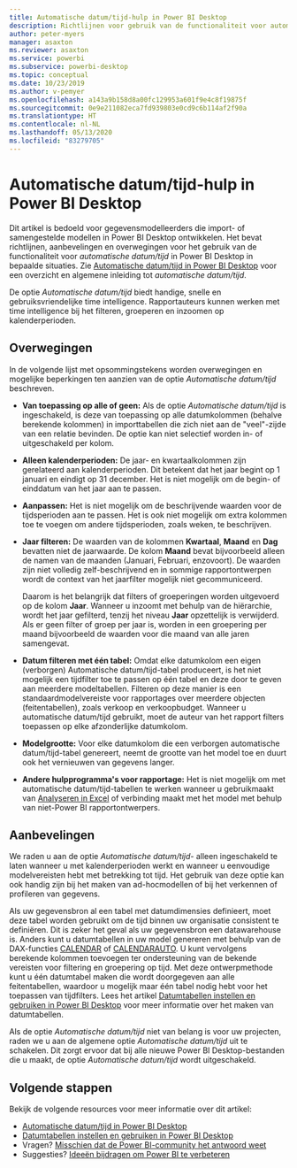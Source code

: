 ```yaml
---
title: Automatische datum/tijd-hulp in Power BI Desktop
description: Richtlijnen voor gebruik van de functionaliteit voor automatische datum/tijd in Power BI Desktop.
author: peter-myers
manager: asaxton
ms.reviewer: asaxton
ms.service: powerbi
ms.subservice: powerbi-desktop
ms.topic: conceptual
ms.date: 10/23/2019
ms.author: v-pemyer
ms.openlocfilehash: a143a9b158d8a00fc129953a601f9e4c8f19875f
ms.sourcegitcommit: 0e9e211082eca7fd939803e0cd9c6b114af2f90a
ms.translationtype: HT
ms.contentlocale: nl-NL
ms.lasthandoff: 05/13/2020
ms.locfileid: "83279705"
---
```

# <a name="auto-datetime-guidance-in-power-bi-desktop"></a>Automatische datum/tijd-hulp in Power BI Desktop

Dit artikel is bedoeld voor gegevensmodelleerders die import- of samengestelde modellen in Power BI Desktop ontwikkelen. Het bevat richtlijnen, aanbevelingen en overwegingen voor het gebruik van de functionaliteit voor _automatische datum/tijd_ in Power BI Desktop in bepaalde situaties. Zie [Automatische datum/tijd in Power BI Desktop](../transform-model/desktop-auto-date-time.md) voor een overzicht en algemene inleiding tot _automatische datum/tijd_.

De optie _Automatische datum/tijd_ biedt handige, snelle en gebruiksvriendelijke time intelligence. Rapportauteurs kunnen werken met time intelligence bij het filteren, groeperen en inzoomen op kalenderperioden.

## <a name="considerations"></a>Overwegingen

In de volgende lijst met opsommingstekens worden overwegingen en mogelijke beperkingen ten aanzien van de optie _Automatische datum/tijd_ beschreven.

- **Van toepassing op alle of geen:** Als de optie _Automatische datum/tijd_ is ingeschakeld, is deze van toepassing op alle datumkolommen (behalve berekende kolommen) in importtabellen die zich niet aan de &quot;veel&quot;-zijde van een relatie bevinden. De optie kan niet selectief worden in- of uitgeschakeld per kolom.
- **Alleen kalenderperioden:** De jaar- en kwartaalkolommen zijn gerelateerd aan kalenderperioden. Dit betekent dat het jaar begint op 1 januari en eindigt op 31 december. Het is niet mogelijk om de begin- of einddatum van het jaar aan te passen.
- **Aanpassen:** Het is niet mogelijk om de beschrijvende waarden voor de tijdsperioden aan te passen. Het is ook niet mogelijk om extra kolommen toe te voegen om andere tijdsperioden, zoals weken, te beschrijven.
- **Jaar filteren:** De waarden van de kolommen **Kwartaal**, **Maand** en **Dag** bevatten niet de jaarwaarde. De kolom **Maand** bevat bijvoorbeeld alleen de namen van de maanden (Januari, Februari, enzovoort). De waarden zijn niet volledig zelf-beschrijvend en in sommige rapportontwerpen wordt de context van het jaarfilter mogelijk niet gecommuniceerd.

    Daarom is het belangrijk dat filters of groeperingen worden uitgevoerd op de kolom **Jaar**. Wanneer u inzoomt met behulp van de hiërarchie, wordt het jaar gefilterd, tenzij het niveau **Jaar** opzettelijk is verwijderd. Als er geen filter of groep per jaar is, worden in een groepering per maand bijvoorbeeld de waarden voor die maand van alle jaren samengevat.
- **Datum filteren met één tabel:** Omdat elke datumkolom een eigen (verborgen) Automatische datum/tijd-tabel produceert, is het niet mogelijk een tijdfilter toe te passen op één tabel en deze door te geven aan meerdere modeltabellen. Filteren op deze manier is een standaardmodelvereiste voor rapportages over meerdere objecten (feitentabellen), zoals verkoop en verkoopbudget. Wanneer u automatische datum/tijd gebruikt, moet de auteur van het rapport filters toepassen op elke afzonderlijke datumkolom.
- **Modelgrootte:** Voor elke datumkolom die een verborgen automatische datum/tijd-tabel genereert, neemt de grootte van het model toe en duurt ook het vernieuwen van gegevens langer.
- **Andere hulpprogramma's voor rapportage:** Het is niet mogelijk om met automatische datum/tijd-tabellen te werken wanneer u gebruikmaakt van [Analyseren in Excel](../collaborate-share/service-analyze-in-excel.md) of verbinding maakt met het model met behulp van niet-Power BI rapportontwerpers.

## <a name="recommendations"></a>Aanbevelingen

We raden u aan de optie _Automatische datum/tijd-_ alleen ingeschakeld te laten wanneer u met kalenderperioden werkt en wanneer u eenvoudige modelvereisten hebt met betrekking tot tijd. Het gebruik van deze optie kan ook handig zijn bij het maken van ad-hocmodellen of bij het verkennen of profileren van gegevens.

Als uw gegevensbron al een tabel met datumdimensies definieert, moet deze tabel worden gebruikt om de tijd binnen uw organisatie consistent te definiëren. Dit is zeker het geval als uw gegevensbron een datawarehouse is. Anders kunt u datumtabellen in uw model genereren met behulp van de DAX-functies [CALENDAR](/dax/calendar-function-dax) of [CALENDARAUTO](/dax/calendarauto-function-dax). U kunt vervolgens berekende kolommen toevoegen ter ondersteuning van de bekende vereisten voor filtering en groepering op tijd. Met deze ontwerpmethode kunt u één datumtabel maken die wordt doorgegeven aan alle feitentabellen, waardoor u mogelijk maar één tabel nodig hebt voor het toepassen van tijdfilters. Lees het artikel [Datumtabellen instellen en gebruiken in Power BI Desktop](../transform-model/desktop-date-tables.md) voor meer informatie over het maken van datumtabellen.

Als de optie _Automatische datum/tijd_ niet van belang is voor uw projecten, raden we u aan de algemene optie _Automatische datum/tijd_ uit te schakelen. Dit zorgt ervoor dat bij alle nieuwe Power BI Desktop-bestanden die u maakt, de optie _Automatische datum/tijd_ wordt uitgeschakeld.

## <a name="next-steps"></a>Volgende stappen

Bekijk de volgende resources voor meer informatie over dit artikel:

- [Automatische datum/tijd in Power BI Desktop](../transform-model/desktop-auto-date-time.md)
- [Datumtabellen instellen en gebruiken in Power BI Desktop](../transform-model/desktop-date-tables.md)
- Vragen? [Misschien dat de Power BI-community het antwoord weet](https://community.powerbi.com/)
- Suggesties? [Ideeën bijdragen om Power BI te verbeteren](https://ideas.powerbi.com/)
